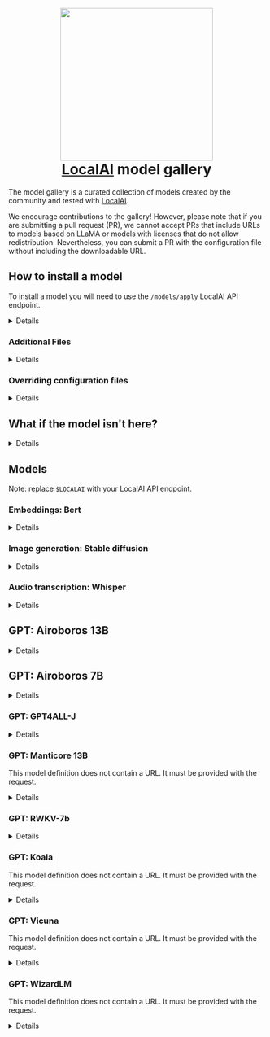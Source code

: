 <h1 align="center">
  <br>
  <img height="300" src="https://github.com/go-skynet/model-gallery/assets/2420543/7a6a8183-6d0a-4dc4-8e1d-f2672fab354e"> <br>
  <a href="https://github.com/go-skynet/LocalAI">LocalAI</a> model gallery
<br>
</h1>

The model gallery is a curated collection of models created by the community and tested with [LocalAI](https://github.com/go-skynet/LocalAI).

We encourage contributions to the gallery! However, please note that if you are submitting a pull request (PR), we cannot accept PRs that include URLs to models based on LLaMA or models with licenses that do not allow redistribution. Nevertheless, you can submit a PR with the configuration file without including the downloadable URL.

## How to install a model

To install a model you will need to use the `/models/apply` LocalAI API endpoint.

<details>

The installation requires the model configuration file URL (`url`), optionally a name to install the model (`name`), extra files to install (`files`), and configuration overrides (`overrides`). When calling the API endpoint, LocalAI will download the models files and write the configuration to the folder used to store models.

```bash
LOCALAI=http://localhost:8080
curl $LOCALAI/models/apply -H "Content-Type: application/json" -d '{
     "url": "<MODEL_CONFIG_FILE>",
     "name": "<MODEL_NAME>"
   }'  
```

The API will return a job `uuid` that you can use to track the job progress:
```
{"uuid":"1059474d-f4f9-11ed-8d99-c4cbe106d571","status":"http://localhost:8080/models/jobs/1059474d-f4f9-11ed-8d99-c4cbe106d571"}
```

For instance, a small example bash script that waits a job to complete can be (requires `jq`):

```bash
response=$(curl -s http://localhost:8080/models/apply -H "Content-Type: application/json" -d '{"url": "$model_url"}')

job_id=$(echo "$response" | jq -r '.uuid')

while [ "$(curl -s http://localhost:8080/models/jobs/"$job_id" | jq -r '.processed')" != "true" ]; do 
  sleep 1
done

echo "Job completed"
```

</details>

### Additional Files

<details>

To download additional files with the model, use the `files` parameter:

```bash
LOCALAI=http://localhost:8080
curl $LOCALAI/models/apply -H "Content-Type: application/json" -d '{
     "url": "<MODEL_CONFIG_FILE>",
     "name": "<MODEL_NAME>",
     "files": [
        {
            "uri": "<additional_file_url>",
            "sha256": "<additional_file_hash>",
            "filename": "<additional_file_name>"
        }
     ]
   }'  
```

</details>

### Overriding configuration files

<details>

To override portions of the configuration file, such as the backend or the model file, use the `overrides` parameter:

```bash
LOCALAI=http://localhost:8080
curl $LOCALAI/models/apply -H "Content-Type: application/json" -d '{
     "url": "<MODEL_CONFIG_FILE>",
     "name": "<MODEL_NAME>",
     "overrides": {
        "backend": "llama"
     }
   }'  
```

</details>

## What if the model isn't here?

<details>

If you don't find the model in the gallery you can try to use the "base" model and provide an URL to LocalAI:

```
curl $LOCALAI/models/apply -H "Content-Type: application/json" -d '{
     "url": "github:go-skynet/model-gallery/base.yaml",
     "name": "model-name",
     "files": [
        {
            "uri": "<URL>",
            "sha256": "<SHA>",
            "filename": "model"
        }
     ]
   }'
```

</details>

## Models

Note: replace `$LOCALAI` with your LocalAI API endpoint.

### Embeddings: Bert

<details>

```bash
curl $LOCALAI/models/apply -H "Content-Type: application/json" -d '{
     "url": "github:go-skynet/model-gallery/bert-embeddings.yaml",
     "name": "text-embedding-ada-002"
   }'  
```

To test it:

```bash
LOCALAI=http://localhost:8080
curl $LOCALAI/v1/embeddings -H "Content-Type: application/json" -d '{
    "input": "Test",
    "model": "text-embedding-ada-002"
  }'
```

</details>

### Image generation: Stable diffusion

<details>

```bash
curl $LOCALAI/models/apply -H "Content-Type: application/json" -d '{         
     "url": "github:go-skynet/model-gallery/stablediffusion.yaml"
   }'
```

Test it:

```
curl $LOCALAI/v1/images/generations -H "Content-Type: application/json" -d '{
            "prompt": "floating hair, portrait, ((loli)), ((one girl)), cute face, hidden hands, asymmetrical bangs, beautiful detailed eyes, eye shadow, hair ornament, ribbons, bowties, buttons, pleated skirt, (((masterpiece))), ((best quality)), colorful|((part of the head)), ((((mutated hands and fingers)))), deformed, blurry, bad anatomy, disfigured, poorly drawn face, mutation, mutated, extra limb, ugly, poorly drawn hands, missing limb, blurry, floating limbs, disconnected limbs, malformed hands, blur, out of focus, long neck, long body, Octane renderer, lowres, bad anatomy, bad hands, text",
            "mode": 2,  "seed":9000,
            "size": "256x256", "n":2
}'
```
</details>


### Audio transcription: Whisper

<details>

```bash
curl $LOCALAI/models/apply -H "Content-Type: application/json" -d '{         
     "url": "github:go-skynet/model-gallery/whisper-base.yaml",
     "name": "whisper-1"
   }'
```

</details>

## GPT: Airoboros 13B

<details>

```bash
 curl $LOCALAI/models/apply -H "Content-Type: application/json" -d '{
     "url": "github:go-skynet/model-gallery/airoboros.yaml",
     "name": "gpt-3.5-turbo",
     "overrides": { "parameters": {"model": "airoboros-13B.q5_1.bin" }, "f16": true },
     "files": [
        {
            "uri": "xxx",        
            "sha256": "68ec4f4434ce4b01512506446a816500fa81ad4cde89f4e61d9ce982774bec06", 
            "filename": "airoboros-13B.q5_1.bin"       
        }
     ]
   }'
```

</details>

## GPT: Airoboros 7B

<details>

```bash
curl $LOCALAI/models/apply -H "Content-Type: application/json" -d '{
     "url": "github:go-skynet/model-gallery/airoboros.yaml",
     "name": "gpt-3.5-turbo",
     "overrides": { "parameters": {"model": "airoboros-7b-ggml-q8_0.bin" }, "f16": true }, 
     "files": [
        {
            "uri": "xxx",
            "sha256": "a197f49b53865e7e41953ad4d77f2169a6d7d599b21f87bea36858c2d76a0369", 
            "filename": "airoboros-7b-ggml-q8_0.bin"
        }
     ]
   }'
```
</details>

### GPT: GPT4ALL-J

<details>

```bash
LOCALAI=http://localhost:8080
curl $LOCALAI/models/apply -H "Content-Type: application/json" -d '{
     "url": "github:go-skynet/model-gallery/gpt4all-j.yaml",
     "name": "gpt4all-j"
   }'  
```

To test it:

```
curl $LOCALAI/v1/chat/completions -H "Content-Type: application/json" -d '{
     "model": "gpt4all-j", 
     "messages": [{"role": "user", "content": "How are you?"}],
     "temperature": 0.1 
   }'
```

</details>

### GPT: Manticore 13B

This model definition does not contain a URL. It must be provided with the request.

<details>

```
curl $LOCALAI/models/apply -H "Content-Type: application/json" -d '{
     "url": "github:go-skynet/model-gallery/manticore.yaml",
     "name": "manticore",
     "overrides": { "parameters": {"model": "Manticore-13B.ggmlv3.q5_1.bin" }, "f16": true }, 
     "files": [
        {
            "uri": "xxxx",                            
            "sha256": "7d2c76516bcfdedc0d6282e3c352e2423964989fc871e21b1922f0f1b8acc1db", 
            "filename": "Manticore-13B.ggmlv3.q5_1.bin" 
        }
     ]
   }'
```

</details>

### GPT: RWKV-7b

<details>

```bash
LOCALAI=http://localhost:8080
curl $LOCALAI/models/apply -H "Content-Type: application/json" -d '{
     "url": "github:go-skynet/model-gallery/rwkv-raven-7b.yaml",
     "name": "rwkv"
   }'  
```

To test it:

```bash
curl $LOCALAI/v1/chat/completions -H "Content-Type: application/json" -d '{
     "model": "rwkv",            
     "messages": [{"role": "user", "content": "How are you?"}],
     "temperature": 0.9, "top_p": 0.8, "top_k": 80
   }'
# {"object":"chat.completion","model":"rwkv","choices":[{"message":{"role":"assistant","content":" I am very well! Thank you! How about you?"}}],"usage":{"prompt_tokens":0,"completion_tokens":0,"total_tokens":0}}
```

</details>

### GPT: Koala

This model definition does not contain a URL. It must be provided with the request.

<details>

```bash
curl $LOCALAI/models/apply -H "Content-Type: application/json" -d '{
     "url": "github:go-skynet/model-gallery/koala.yaml",
     "name": "koala",
     "overrides": { "parameters": {"model": "koala.bin" } },
     "files": [
        {
            "uri": "https://huggingface.co/xxxx",
            "sha256": "xxx",
            "filename": "koala.bin"
        }
     ]
   }'
```

</details>


### GPT: Vicuna

This model definition does not contain a URL. It must be provided with the request.

<details>

```bash
curl $LOCALAI/models/apply -H "Content-Type: application/json" -d '{
     "url": "github:go-skynet/model-gallery/vicuna.yaml",
     "name": "vicuna",
     "overrides": { "parameters": {"model": "vicuna" } },
     "files": [
        {
            "uri": "https://huggingface.co/xxxx",
            "sha256": "xxx",
            "filename": "vicuna"
        }
     ]
   }'
```

</details>

### GPT: WizardLM

This model definition does not contain a URL. It must be provided with the request.

<details>

```bash
curl $LOCALAI/models/apply -H "Content-Type: application/json" -d '{
     "url": "github:go-skynet/model-gallery/wizard.yaml",
     "name": "gpt-3.5-turbo",
     "overrides": { "parameters": {"model": "WizardLM-7B-uncensored.ggmlv3.q5_1" } },
     "files": [
        {
            "uri": "https://huggingface.co/xxxx",
            "sha256": "d92a509d83a8ea5e08ba4c2dbaf08f29015932dc2accd627ce0665ac72c2bb2b",
            "filename": "WizardLM-7B-uncensored.ggmlv3.q5_1"
        }
     ]
   }'
```

</details>
